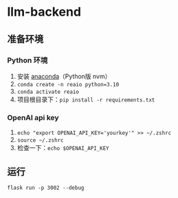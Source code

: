 # llm-backend

## 准备环境
### Python 环境
1. 安装 [anaconda](https://www.anaconda.com/download)（Python版 nvm）
2. `conda create -n reaio python=3.10`
3. `conda activate reaio`
4. 项目根目录下：`pip install -r requirements.txt`

### OpenAI api key
1. `echo "export OPENAI_API_KEY='yourkey'" >> ~/.zshrc`
2. `source ~/.zshrc`
3. 检查一下：`echo $OPENAI_API_KEY`

## 运行
`flask run -p 3002 --debug`
